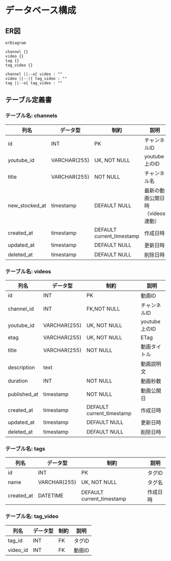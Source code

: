# データベース構成
## ER図
```mermaid
erDiagram

channel {}
video {}
tag {}
tag_video {}

channel ||--o{ video : ""
video ||--|{ tag_video : ""
tag ||--o{ tag_video : ""
```

## テーブル定義書

### テーブル名: channels

| 列名       | データ型     | 制約           | 説明         |
|------------|--------------|----------------|--------------|
| id         | INT          | PK             | チャンネルID   |
| youtube_id | VARCHAR(255) | UK, NOT NULL | youtube上のID  |
| title      | VARCHAR(255) | NOT NULL       | チャンネル名   |
| new_stocked_at | timestamp | DEFAULT NULL  | 最新の動画公開日時（videos連動） |
| created_at | timestamp    | DEFAULT current_timestamp   | 作成日時     |
| updated_at | timestamp    | DEFAULT NULL   | 更新日時     |
| deleted_at | timestamp    | DEFAULT NULL   | 削除日時     |

### テーブル名: videos

| 列名       | データ型     | 制約           | 説明         |
|------------|--------------|----------------|--------------|
| id         | INT          | PK             | 動画ID       |
| channel_id | INT          | FK,NOT NULL    | チャンネルID |
| youtube_id | VARCHAR(255) | UK, NOT NULL   | youtube上のID   |
| etag       | VARCHAR(255) | UK, NOT NULL   | ETag         |
| title      | VARCHAR(255) | NOT NULL       | 動画タイトル |
| description| text         |                | 動画説明文   | 
| duration    | INT          | NOT NULL       | 動画秒数     |
| published_at| timestamp   | NOT NULL       | 動画公開日   |
| created_at | timestamp    | DEFAULT current_timestamp   | 作成日時     |
| updated_at | timestamp    | DEFAULT NULL   | 更新日時     |
| deleted_at | timestamp    | DEFAULT NULL   | 削除日時     |

### テーブル名: tags

| 列名       | データ型     | 制約           | 説明         |
|------------|--------------|----------------|--------------|
| id         | INT          | PK             | タグID       |
| name       | VARCHAR(255) | UK, NOT NULL   | タグ名       |
| created_at | DATETIME     | DEFAULT current_timestamp   | 作成日時     |

### テーブル名: tag_video

| 列名       | データ型     | 制約           | 説明         |
|------------|--------------|----------------|--------------|
| tag_id    | INT          | FK             | タグID       |
| video_id     | INT          | FK             | 動画ID       |

